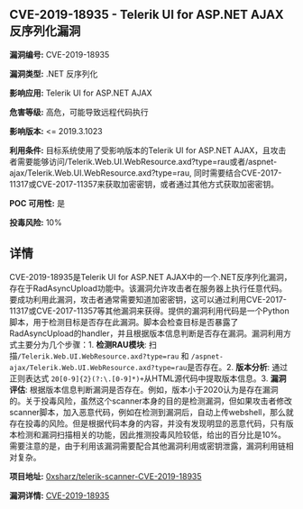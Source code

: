 ## CVE-2019-18935 - Telerik UI for ASP.NET AJAX 反序列化漏洞

**漏洞编号:** CVE-2019-18935

**漏洞类型:** .NET 反序列化

**影响应用:** Telerik UI for ASP.NET AJAX

**危害等级:** 高危，可能导致远程代码执行

**影响版本:** <= 2019.3.1023

**利用条件:** 目标系统使用了受影响版本的Telerik UI for ASP.NET AJAX，且攻击者需要能够访问/Telerik.Web.UI.WebResource.axd?type=rau或者/aspnet-ajax/Telerik.Web.UI.WebResource.axd?type=rau, 同时需要结合CVE-2017-11317或CVE-2017-11357来获取加密密钥，或者通过其他方式获取加密密钥。

**POC 可用性:** 是

**投毒风险:** 10%

## 详情

CVE-2019-18935是Telerik UI for ASP.NET AJAX中的一个.NET反序列化漏洞，存在于RadAsyncUpload功能中。该漏洞允许攻击者在服务器上执行任意代码。要成功利用此漏洞，攻击者通常需要知道加密密钥，这可以通过利用CVE-2017-11317或CVE-2017-11357等其他漏洞来获得。提供的漏洞利用代码是一个Python脚本，用于检测目标是否存在此漏洞。脚本会检查目标是否暴露了RadAsyncUpload的handler，并且根据版本信息判断是否存在漏洞。漏洞利用方式主要分为几个步骤：1. **检测RAU模块**: 扫描`/Telerik.Web.UI.WebResource.axd?type=rau` 和 `/aspnet-ajax/Telerik.Web.UI.WebResource.axd?type=rau`是否存在。2. **版本分析**: 通过正则表达式 `20[0-9]{2}(?:\.[0-9]*)+`从HTML源代码中提取版本信息。3. **漏洞评估**: 根据版本信息判断漏洞是否存在。例如，版本小于2020认为是存在漏洞的。关于投毒风险，虽然这个scanner本身的目的是检测漏洞，但如果攻击者修改scanner脚本，加入恶意代码，例如在检测到漏洞后，自动上传webshell，那么就存在投毒的风险。但是根据代码本身的内容，并没有发现明显的恶意代码，只有版本检测和漏洞扫描相关的功能，因此推测投毒风险较低，给出的百分比是10%。需要注意的是，由于利用该漏洞需要配合其他漏洞利用或密钥泄露，漏洞利用链相对复杂。

**项目地址:** [0xsharz/telerik-scanner-CVE-2019-18935](https://github.com/0xsharz/telerik-scanner-CVE-2019-18935)

**漏洞详情:** [CVE-2019-18935](https://nvd.nist.gov/vuln/detail/CVE-2019-18935)
